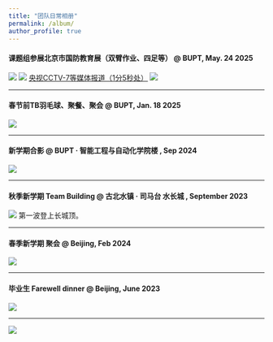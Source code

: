 ```yaml
---
title: "团队日常相册"
permalink: /album/
author_profile: true
---
```

#### 课题组参展北京市国防教育展（双臂作业、四足等） @ BUPT, May. 24 2025
<img style="float: middle;" src="https://lihaiyuan-ires.github.io/images/robotauto2.jpg" >
<img style="float: middle;" src="https://lihaiyuan-ires.github.io/images/robotauto1.jpg" >
<a href="https://app.cctv.com/special/m/livevod/index.html?guid=20bf70d9b1fb4fd1a67cfc337e5f5983&vtype=2&mid=173UJvqe0815">央视CCTV-7等媒体报道（1分5秒处）</a>
<img style="float: middle;" src="https://lihaiyuan-ires.github.io/images/CCTV7.png" >
<hr>

#### 春节前TB羽毛球、聚餐、聚会 @ BUPT, Jan. 18 2025
<img style="float: middle;" src="https://lihaiyuan-ires.github.io/images/2025springfestival.gif" >
<hr>

#### 新学期合影 @ BUPT · 智能工程与自动化学院楼 , Sep 2024
<img style="float: middle;" src="https://lihaiyuan-ires.github.io/images/group202409.jpg" >
<hr>

#### 秋季新学期 Team Building @ 古北水镇 · 司马台 水长城 , September 2023
<img style="float: middle;" src="https://lihaiyuan-ires.github.io/images/20230922gubeishuizhen.jpg" >
第一波登上长城顶。
<hr>

#### 春季新学期 聚会 @ Beijing, Feb 2024
<img style="float: middle;" src="https://lihaiyuan-ires.github.io/images/dinner2024spring.jpg" >
<hr>

#### 毕业生 Farewell dinner @ Beijing, June 2023
<img style="float: middle;" src="https://lihaiyuan-ires.github.io/images/party.jpg" >
<hr>
<img style="float: middle;" src="https://lihaiyuan-ires.github.io/images/people2023.png">